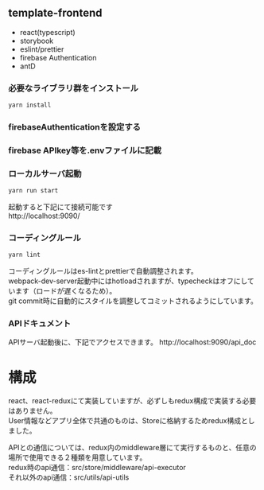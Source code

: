## template-frontend
- react(typescript)
- storybook
- eslint/prettier
- firebase Authentication
- antD

### 必要なライブラリ群をインストール
```sh
yarn install
```

### firebaseAuthenticationを設定する

### firebase APIkey等を.envファイルに記載

### ローカルサーバ起動
```sh
yarn run start
```
起動すると下記にて接続可能です    
http://localhost:9090/

### コーディングルール
```sh
yarn lint
```
コーディングルールはes-lintとprettierで自動調整されます。  
webpack-dev-server起動中にはhotloadされますが、typecheckはオフにしています（ロードが遅くなるため）。  
git commit時に自動的にスタイルを調整してコミットされるようにしています。  

### APIドキュメント
APIサーバ起動後に、下記でアクセスできます。
http://localhost:9090/api_doc


# 構成
react、react-reduxにて実装していますが、必ずしもredux構成で実装する必要はありません。  
User情報などアプリ全体で共通のものは、Storeに格納するためredux構成としました。  

APIとの通信については、redux内のmiddleware層にて実行するものと、任意の場所で使用できる２種類を用意しています。    
redux時のapi通信：src/store/middleware/api-executor  
それ以外のapi通信：src/utils/api-utils
